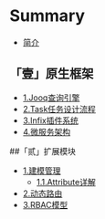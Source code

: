 # Summary

* [简介](README.md)

## 「壹」原生框架

* [1.Jooq查询引擎]()
* [2.Task任务设计流程]()
* [3.Infix插件系统]()
* [4.微服务架构]()


##「贰」扩展模块
* [1.建模管理]()
    * [1.1.Attribute详解](extension/modeling/001-attribute.md)
* [2.动态路由]()
* [3.RBAC模型]()